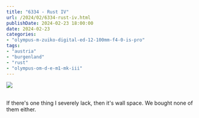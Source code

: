 ```yaml
---
title: "6334 - Rust IV"
url: /2024/02/6334-rust-iv.html
publishDate: 2024-02-23 18:00:00
date: 2024-02-23
categories:
- "olympus-m-zuiko-digital-ed-12-100mm-f4-0-is-pro"
tags:
- "austria"
- "burgenland"
- "rust"
- "olympus-om-d-e-m1-mk-iii"
---
```

<div class="container">
<div class="center"><a target="_blank" href="https://d25zfm9zpd7gm5.cloudfront.net/1200x1200/2020/20200802_095557_lr.jpg"><img class="webfeedsFeaturedVisual" src="https://d25zfm9zpd7gm5.cloudfront.net/0600x0600/2020/20200802_095557_lr.jpg" /></a></div>
</div>
<br />

If there's one thing I severely lack, then it's wall space.
We bought none of them either.
